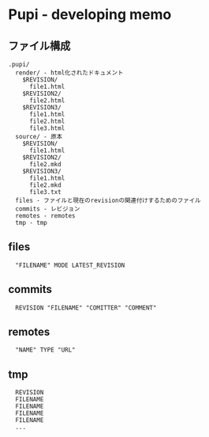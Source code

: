 # Pupi - developing memo

## ファイル構成

    .pupi/
      render/ - html化されたドキュメント
        $REVISION/
          file1.html
        $REVISION2/
          file2.html
        $REVISION3/
          file1.html
          file2.html
          file3.html
      source/ - 原本
        $REVISION/
          file1.html
        $REVISION2/
          file2.mkd
        $REVISION3/
          file1.html
          file2.mkd
          file3.txt
      files - ファイルと現在のrevisionの関連付けするためのファイル
      commits - レビジョン
      remotes - remotes
      tmp - tmp

## files

      "FILENAME" MODE LATEST_REVISION

## commits

      REVISION "FILENAME" "COMITTER" "COMMENT"

## remotes

      "NAME" TYPE "URL"

## tmp

      REVISION
      FILENAME
      FILENAME
      FILENAME
      FILENAME
      ...
